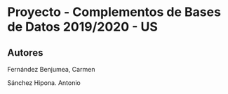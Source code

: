 # Proyecto - Complementos de Bases de Datos 2019/2020 - US
## Autores
Fernández Benjumea, Carmen

Sánchez Hipona. Antonio
